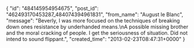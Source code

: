  {
   "id": "484145954954675",
   "post_id": "462493170453287_484074394961831",
   "from_name": "August le Blanc",
   "message": "Beverly, I was more focused on the techniques of breaking down ones resistance by underhanded means.\nA possible missing brother and the moral cracking of people.  I  get the seriousness of situation.  Did not intend to sound flippant.",
   "created_time": "2013-02-23T08:47:31+0000"
 }

